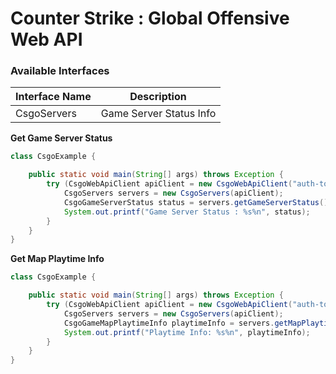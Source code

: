 # Counter Strike : Global Offensive Web API

### Available Interfaces

| **Interface Name** | **Description**             |
|--------------------|-----------------------------|
| CsgoServers        | Game Server Status Info     |

**Get Game Server Status**

~~~java
class CsgoExample {

    public static void main(String[] args) throws Exception {
        try (CsgoWebApiClient apiClient = new CsgoWebApiClient("auth-token-here")) {
            CsgoServers servers = new CsgoServers(apiClient);
            CsgoGameServerStatus status = servers.getGameServerStatus().get();
            System.out.printf("Game Server Status : %s%n", status);
        }
    }
}
~~~

**Get Map Playtime Info**

~~~java
class CsgoExample {

    public static void main(String[] args) throws Exception {
        try (CsgoWebApiClient apiClient = new CsgoWebApiClient("auth-token-here")) {
            CsgoServers servers = new CsgoServers(apiClient);
            CsgoGameMapPlaytimeInfo playtimeInfo = servers.getMapPlaytimeInfo("day", "competitive", "operation").join();
            System.out.printf("Playtime Info: %s%n", playtimeInfo);
        }
    }
}
~~~